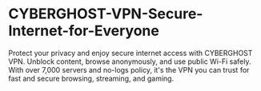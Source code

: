 # CYBERGHOST-VPN-Secure-Internet-for-Everyone
Protect your privacy and enjoy secure internet access with CYBERGHOST VPN. Unblock content, browse anonymously, and use public Wi-Fi safely. With over 7,000 servers and no-logs policy, it's the VPN you can trust for fast and secure browsing, streaming, and gaming.
